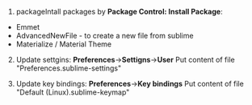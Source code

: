 1. packageIntall packages by **Package Control: Install Package**:
- Emmet
- AdvancedNewFile - to create a new file from sublime
- Materialize / Material Theme

2. Update  settgins: **Preferences**->**Settigns**->**User**
Put content of file "Preferences.sublime-settings"

3. Update key bindings: **Preferences**->**Key bindings**
Put content of file "Default (Linux).sublime-keymap"

